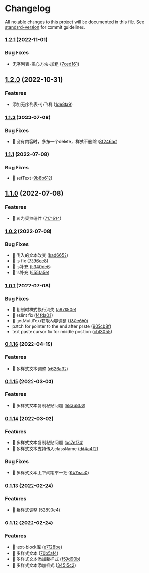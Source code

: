 # Changelog

All notable changes to this project will be documented in this file. See [standard-version](https://github.com/conventional-changelog/standard-version) for commit guidelines.

### [1.2.1](https://github.com/21epub/epub-text-block/compare/v1.2.0...v1.2.1) (2022-11-01)


### Bug Fixes

* 无序列表-空心方块-加粗 ([7ded161](https://github.com/21epub/epub-text-block/commit/7ded161130fe0033348c1486461852789b15686a))

## [1.2.0](https://github.com/21epub/epub-text-block/compare/v1.1.2...v1.2.0) (2022-10-31)


### Features

* 添加无序列表-小飞机 ([1de8fa9](https://github.com/21epub/epub-text-block/commit/1de8fa9cd1c92b6471aef57579fb4982b8f05a71))

### [1.1.2](https://github.com/21epub/epub-text-block/compare/v1.1.1...v1.1.2) (2022-07-08)


### Bug Fixes

* 🐛 没有内容时，多按一个delete，样式不删除 ([8f246ac](https://github.com/21epub/epub-text-block/commit/8f246ac3db94220e2881ef44fce2f27c351837df))

### [1.1.1](https://github.com/21epub/epub-text-block/compare/v1.1.0...v1.1.1) (2022-07-08)


### Bug Fixes

* 🐛 setText ([9b8b612](https://github.com/21epub/epub-text-block/commit/9b8b6125e310ab27d4d680907d2612f9204b3c04))

## [1.1.0](https://github.com/21epub/epub-text-block/compare/v1.0.2...v1.1.0) (2022-07-08)


### Features

* 🎸 转为受控组件 ([7171514](https://github.com/21epub/epub-text-block/commit/717151423780f91ff2911eb26c737f3a08a685eb))

### [1.0.2](https://github.com/21epub/epub-text-block/compare/v1.0.1...v1.0.2) (2022-07-08)


### Bug Fixes

* 🐛 传入的文本改变 ([bad6652](https://github.com/21epub/epub-text-block/commit/bad66523e7516135ca357e6a34e2750f3fc0bdf3))
* 🐛 ts fix ([7396ee8](https://github.com/21epub/epub-text-block/commit/7396ee85ad59f75bf92b3f21b1f320e632042e24))
* 🐛 ts补充 ([b340de6](https://github.com/21epub/epub-text-block/commit/b340de6a46eea92438ef71420c81cfcb6652e0be))
* 🐛 ts补充 ([655fa5e](https://github.com/21epub/epub-text-block/commit/655fa5e767741aea4c45987d335c372d769ff989))

### [1.0.1](https://github.com/21epub/epub-text-block/compare/v0.1.16...v1.0.1) (2022-07-08)


### Bug Fixes

* 🐛 复制时样式换行消失 ([a97850e](https://github.com/21epub/epub-text-block/commit/a97850e84641e49523f89e7922a5934923f30d30))
* 🐛 eslint fix ([f4fda02](https://github.com/21epub/epub-text-block/commit/f4fda021866ef4e8554dbac937154cb6bdff7876))
* 🐛 getMultiText获取内容调整 ([130e690](https://github.com/21epub/epub-text-block/commit/130e6904d38e64969526d7c4cd17890fad805847))
* patch for pointer to the end after paste ([905cb8f](https://github.com/21epub/epub-text-block/commit/905cb8fc2bc7c541708c4c04b5724dc2e8a59831))
* text paste cursor fix for middle position ([cb13055](https://github.com/21epub/epub-text-block/commit/cb13055d693e5581a548106ca5320e118e306390))

### [0.1.16](https://github.com/li-qiuli/text-block/compare/v0.1.15...v0.1.16) (2022-04-19)


### Features

* 🎸 多样式文本调整 ([c626a32](https://github.com/li-qiuli/text-block/commit/c626a32aded003c2b904c8cb9c34dfb88363a323))

### [0.1.15](https://github.com/li-qiuli/text-block/compare/v0.1.14...v0.1.15) (2022-03-03)


### Features

* 🎸 多样式文本复制粘贴问题 ([e836800](https://github.com/li-qiuli/text-block/commit/e836800b93fa99964edc529f9af17f0fe7d4466f))

### [0.1.14](https://github.com/li-qiuli/text-block/compare/v0.1.13...v0.1.14) (2022-03-02)


### Features

* 🎸 多样式文本复制粘贴问题 ([bc7ef74](https://github.com/li-qiuli/text-block/commit/bc7ef7454c3c66017d664c6e6a4d97e5e7020c24))
* 🎸 多样式文本支持传入className ([dd4a4f2](https://github.com/li-qiuli/text-block/commit/dd4a4f204ab0a54f5182b654d6108062c4c61dfb))


### Bug Fixes

* 🐛 多样式文本上下间距不一致 ([6b7eab0](https://github.com/li-qiuli/text-block/commit/6b7eab08ab2e63c271fcda5c27f83bfdda3c5126))

### [0.1.13](https://github.com/li-qiuli/text-block/compare/v0.1.12...v0.1.13) (2022-02-24)


### Features

* 🎸 新样式调整 ([52890e4](https://github.com/li-qiuli/text-block/commit/52890e40967e7f9d658ddea867671c26feaaf588))

### 0.1.12 (2022-02-24)


### Features

* 🎸 text-block库 ([e7128be](https://github.com/li-qiuli/text-block/commit/e7128be5d0c09e57a6ee2985f4d120f8e5c09ed1))
* 🎸 多样式文本 ([70b5af4](https://github.com/li-qiuli/text-block/commit/70b5af41ce00beb58beb42da8ec96801ffcc3d67))
* 🎸 多样式文本添加新样式 ([f59d90b](https://github.com/li-qiuli/text-block/commit/f59d90b96c1e67a45a8ac45528914341e054e35f))
* 🎸 多样式文本添加样式 ([34515c2](https://github.com/li-qiuli/text-block/commit/34515c2fc661923483c0462dcd250f52a8479201))
